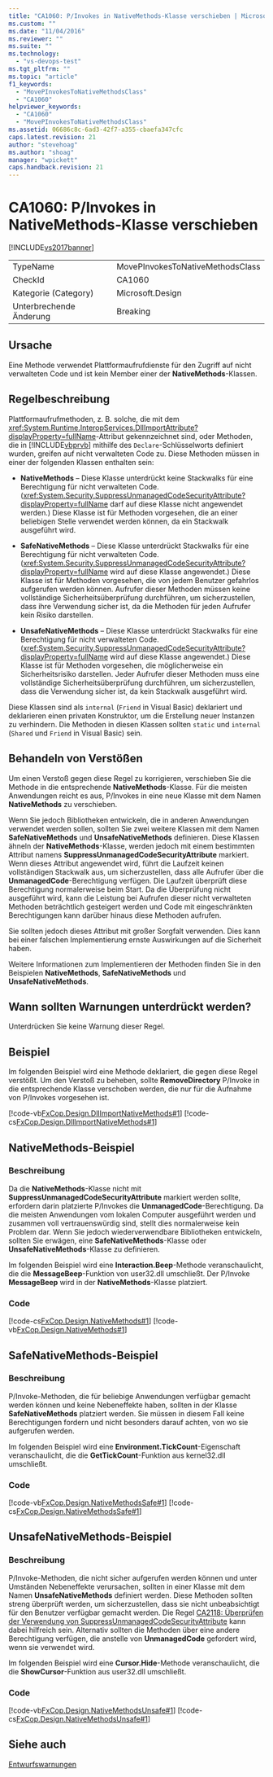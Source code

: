 ```yaml
---
title: "CA1060: P/Invokes in NativeMethods-Klasse verschieben | Microsoft Docs"
ms.custom: ""
ms.date: "11/04/2016"
ms.reviewer: ""
ms.suite: ""
ms.technology: 
  - "vs-devops-test"
ms.tgt_pltfrm: ""
ms.topic: "article"
f1_keywords: 
  - "MovePInvokesToNativeMethodsClass"
  - "CA1060"
helpviewer_keywords: 
  - "CA1060"
  - "MovePInvokesToNativeMethodsClass"
ms.assetid: 06686c8c-6ad3-42f7-a355-cbaefa347cfc
caps.latest.revision: 21
author: "stevehoag"
ms.author: "shoag"
manager: "wpickett"
caps.handback.revision: 21
---
```

# CA1060: P/Invokes in NativeMethods-Klasse verschieben
[!INCLUDE[vs2017banner](../code-quality/includes/vs2017banner.md)]

|||  
|-|-|  
|TypeName|MovePInvokesToNativeMethodsClass|  
|CheckId|CA1060|  
|Kategorie \(Category\)|Microsoft.Design|  
|Unterbrechende Änderung|Breaking|  
  
## Ursache  
 Eine Methode verwendet Plattformaufrufdienste für den Zugriff auf nicht verwalteten Code und ist kein Member einer der **NativeMethods**\-Klassen.  
  
## Regelbeschreibung  
 Plattformaufrufmethoden, z. B. solche, die mit dem <xref:System.Runtime.InteropServices.DllImportAttribute?displayProperty=fullName>\-Attribut gekennzeichnet sind, oder Methoden, die in [!INCLUDE[vbprvb](../code-quality/includes/vbprvb_md.md)] mithilfe des `Declare`\-Schlüsselworts definiert wurden, greifen auf nicht verwalteten Code zu.  Diese Methoden müssen in einer der folgenden Klassen enthalten sein:  
  
-   **NativeMethods** – Diese Klasse unterdrückt keine Stackwalks für eine Berechtigung für nicht verwalteten Code. \(<xref:System.Security.SuppressUnmanagedCodeSecurityAttribute?displayProperty=fullName> darf auf diese Klasse nicht angewendet werden.\) Diese Klasse ist für Methoden vorgesehen, die an einer beliebigen Stelle verwendet werden können, da ein Stackwalk ausgeführt wird.  
  
-   **SafeNativeMethods** – Diese Klasse unterdrückt Stackwalks für eine Berechtigung für nicht verwalteten Code. \(<xref:System.Security.SuppressUnmanagedCodeSecurityAttribute?displayProperty=fullName> wird auf diese Klasse angewendet.\) Diese Klasse ist für Methoden vorgesehen, die von jedem Benutzer gefahrlos aufgerufen werden können.  Aufrufer dieser Methoden müssen keine vollständige Sicherheitsüberprüfung durchführen, um sicherzustellen, dass ihre Verwendung sicher ist, da die Methoden für jeden Aufrufer kein Risiko darstellen.  
  
-   **UnsafeNativeMethods** – Diese Klasse unterdrückt Stackwalks für eine Berechtigung für nicht verwalteten Code. \(<xref:System.Security.SuppressUnmanagedCodeSecurityAttribute?displayProperty=fullName> wird auf diese Klasse angewendet.\) Diese Klasse ist für Methoden vorgesehen, die möglicherweise ein Sicherheitsrisiko darstellen.  Jeder Aufrufer dieser Methoden muss eine vollständige Sicherheitsüberprüfung durchführen, um sicherzustellen, dass die Verwendung sicher ist, da kein Stackwalk ausgeführt wird.  
  
 Diese Klassen sind als `internal` \(`Friend` in Visual Basic\) deklariert und deklarieren einen privaten Konstruktor, um die Erstellung neuer Instanzen zu verhindern.  Die Methoden in diesen Klassen sollten `static` und `internal` \(`Shared` und `Friend` in Visual Basic\) sein.  
  
## Behandeln von Verstößen  
 Um einen Verstoß gegen diese Regel zu korrigieren, verschieben Sie die Methode in die entsprechende **NativeMethods**\-Klasse.  Für die meisten Anwendungen reicht es aus, P\/Invokes in eine neue Klasse mit dem Namen **NativeMethods** zu verschieben.  
  
 Wenn Sie jedoch Bibliotheken entwickeln, die in anderen Anwendungen verwendet werden sollen, sollten Sie zwei weitere Klassen mit dem Namen **SafeNativeMethods** und **UnsafeNativeMethods** definieren.  Diese Klassen ähneln der **NativeMethods**\-Klasse, werden jedoch mit einem bestimmten Attribut namens **SuppressUnmanagedCodeSecurityAttribute** markiert.  Wenn dieses Attribut angewendet wird, führt die Laufzeit keinen vollständigen Stackwalk aus, um sicherzustellen, dass alle Aufrufer über die **UnmanagedCode**\-Berechtigung verfügen.  Die Laufzeit überprüft diese Berechtigung normalerweise beim Start.  Da die Überprüfung nicht ausgeführt wird, kann die Leistung bei Aufrufen dieser nicht verwalteten Methoden beträchtlich gesteigert werden und Code mit eingeschränkten Berechtigungen kann darüber hinaus diese Methoden aufrufen.  
  
 Sie sollten jedoch dieses Attribut mit großer Sorgfalt verwenden.  Dies kann bei einer falschen Implementierung ernste Auswirkungen auf die Sicherheit haben.  
  
 Weitere Informationen zum Implementieren der Methoden finden Sie in den Beispielen **NativeMethods**, **SafeNativeMethods** und **UnsafeNativeMethods**.  
  
## Wann sollten Warnungen unterdrückt werden?  
 Unterdrücken Sie keine Warnung dieser Regel.  
  
## Beispiel  
 Im folgenden Beispiel wird eine Methode deklariert, die gegen diese Regel verstößt.  Um den Verstoß zu beheben, sollte **RemoveDirectory** P\/Invoke in die entsprechende Klasse verschoben werden, die nur für die Aufnahme von P\/Invokes vorgesehen ist.  
  
 [!code-vb[FxCop.Design.DllImportNativeMethods#1](../code-quality/codesnippet/VisualBasic/ca1060-move-p-invokes-to-nativemethods-class_1.vb)]
 [!code-cs[FxCop.Design.DllImportNativeMethods#1](../code-quality/codesnippet/CSharp/ca1060-move-p-invokes-to-nativemethods-class_1.cs)]  
  
## NativeMethods\-Beispiel  
  
### **Beschreibung**  
 Da die **NativeMethods**\-Klasse nicht mit **SuppressUnmanagedCodeSecurityAttribute** markiert werden sollte, erfordern darin platzierte P\/Invokes die **UnmanagedCode**\-Berechtigung.  Da die meisten Anwendungen vom lokalen Computer ausgeführt werden und zusammen voll vertrauenswürdig sind, stellt dies normalerweise kein Problem dar.  Wenn Sie jedoch wiederverwendbare Bibliotheken entwickeln, sollten Sie erwägen, eine **SafeNativeMethods**\-Klasse oder **UnsafeNativeMethods**\-Klasse zu definieren.  
  
 Im folgenden Beispiel wird eine **Interaction.Beep**\-Methode veranschaulicht, die die **MessageBeep**\-Funktion von user32.dll umschließt.  Der P\/Invoke **MessageBeep** wird in der **NativeMethods**\-Klasse platziert.  
  
### Code  
 [!code-cs[FxCop.Design.NativeMethods#1](../code-quality/codesnippet/CSharp/ca1060-move-p-invokes-to-nativemethods-class_2.cs)]
 [!code-vb[FxCop.Design.NativeMethods#1](../code-quality/codesnippet/VisualBasic/ca1060-move-p-invokes-to-nativemethods-class_2.vb)]  
  
## SafeNativeMethods\-Beispiel  
  
### **Beschreibung**  
 P\/Invoke\-Methoden, die für beliebige Anwendungen verfügbar gemacht werden können und keine Nebeneffekte haben, sollten in der Klasse **SafeNativeMethods** platziert werden.  Sie müssen in diesem Fall keine Berechtigungen fordern und nicht besonders darauf achten, von wo sie aufgerufen werden.  
  
 Im folgenden Beispiel wird eine **Environment.TickCount**\-Eigenschaft veranschaulicht, die die **GetTickCount**\-Funktion aus kernel32.dll umschließt.  
  
### Code  
 [!code-vb[FxCop.Design.NativeMethodsSafe#1](../code-quality/codesnippet/VisualBasic/ca1060-move-p-invokes-to-nativemethods-class_3.vb)]
 [!code-cs[FxCop.Design.NativeMethodsSafe#1](../code-quality/codesnippet/CSharp/ca1060-move-p-invokes-to-nativemethods-class_3.cs)]  
  
## UnsafeNativeMethods\-Beispiel  
  
### **Beschreibung**  
 P\/Invoke\-Methoden, die nicht sicher aufgerufen werden können und unter Umständen Nebeneffekte verursachen, sollten in einer Klasse mit dem Namen **UnsafeNativeMethods** definiert werden.  Diese Methoden sollten streng überprüft werden, um sicherzustellen, dass sie nicht unbeabsichtigt für den Benutzer verfügbar gemacht werden.  Die Regel [CA2118: Überprüfen der Verwendung von SuppressUnmanagedCodeSecurityAttribute](../code-quality/ca2118-review-suppressunmanagedcodesecurityattribute-usage.md) kann dabei hilfreich sein.  Alternativ sollten die Methoden über eine andere Berechtigung verfügen, die anstelle von **UnmanagedCode** gefordert wird, wenn sie verwendet wird.  
  
 Im folgenden Beispiel wird eine **Cursor.Hide**\-Methode veranschaulicht, die die **ShowCursor**\-Funktion aus user32.dll umschließt.  
  
### Code  
 [!code-vb[FxCop.Design.NativeMethodsUnsafe#1](../code-quality/codesnippet/VisualBasic/ca1060-move-p-invokes-to-nativemethods-class_4.vb)]
 [!code-cs[FxCop.Design.NativeMethodsUnsafe#1](../code-quality/codesnippet/CSharp/ca1060-move-p-invokes-to-nativemethods-class_4.cs)]  
  
## Siehe auch  
 [Entwurfswarnungen](../code-quality/design-warnings.md)